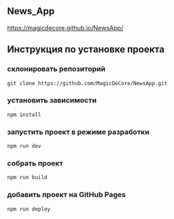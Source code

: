 ## News_App
https://magicdecore.github.io/NewsApp/
## Инструкция по установке проекта
### склонировать репозиторий
```
git clone https://github.com/MagicDeCore/NewsApp.git
```
### установить зависимости
```
npm install
```

### запустить проект в режиме разработки
```
npm run dev
```

### собрать проект
```
npm run build
```
### добавить проект на GitHub Pages
```
npm run deploy
```
